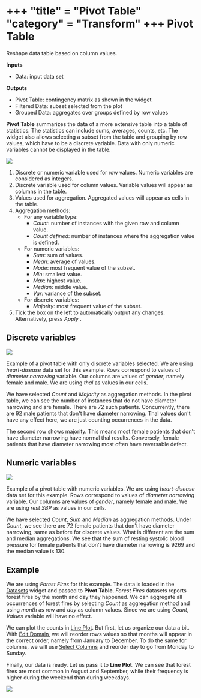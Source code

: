 +++
"title" = "Pivot Table"
"category" = "Transform"
+++
Pivot Table
===========

Reshape data table based on column values.

**Inputs**

- Data: input data set

**Outputs**

- Pivot Table: contingency matrix as shown in the widget
- Filtered Data: subset selected from the plot
- Grouped Data: aggregates over groups defined by row values

**Pivot Table** summarizes the data of a more extensive table into a table of statistics. The statistics can include sums, averages, counts, etc. The widget also allows selecting a subset from the table and grouping by row values, which have to be a discrete variable. Data with only numeric variables cannot be displayed in the table.

![](../images/Pivot-stamped.png)

1. Discrete or numeric variable used for row values. Numeric variables are considered as integers.
2. Discrete variable used for column values. Variable values will appear as columns in the table.
3. Values used for aggregation. Aggregated values will appear as cells in the table.
4. Aggregation methods:
   - For any variable type:
      - *Count*: number of instances with the given row and column value.
      - *Count defined*: number of instances where the aggregation value is defined.
   - For numeric variables:
      - *Sum*: sum of values.
      - *Mean*: average of values.
      - *Mode*: most frequent value of the subset.
      - *Min*: smallest value.
      - *Max*: highest value.
      - *Median*: middle value.
      - *Var*: variance of the subset.
   - For discrete variables:
      - *Majority*: most frequent value of the subset.
5. Tick the box on the left to automatically output any changes. Alternatively, press *Apply* .

Discrete variables
------------------

![](../images/Pivot-discrete.png)

Example of a pivot table with only discrete variables selected. We are using *heart-disease* data set for this example. Rows correspond to values of *diameter narrowing* variable. Our columns are values of *gender*, namely female and male. We are using *thal* as values in our cells.

We have selected *Count* and *Majority* as aggregation methods. In the pivot table, we can see the number of instances that do not have diameter narrowing and are female. There are 72 such patients. Concurrently, there are 92 male patients that don't have diameter narrowing. Thal values don't have any effect here, we are just counting occurrences in the data.

The second row shows majority. This means most female patients that don't have diameter narrowing have normal thal results. Conversely, female patients that have diameter narrowing most often have reversable defect.

Numeric variables
-----------------

![](../images/Pivot-continuous.png)

Example of a pivot table with numeric variables. We are using *heart-disease* data set for this example. Rows correspond to values of *diameter narrowing* variable. Our columns are values of *gender*, namely female and male. We are using *rest SBP* as values in our cells.

We have selected *Count*, *Sum* and *Median* as aggregation methods. Under *Count*, we see there are 72 female patients that don't have diameter narrowing, same as before for discrete values. What is different are the sum and median aggregations. We see that the sum of resting systolic blood pressure for female patients that don't have diameter narrowing is 9269 and the median value is 130.

Example
-------

We are using *Forest Fires* for this example. The data is loaded in the [Datasets](../../data/datasets/) widget and passed to **Pivot Table**. *Forest Fires* datasets reports forest fires by the month and day they happened. We can aggregate all occurrences of forest fires by selecting *Count* as aggregation method and using *month* as row and *day* as column values. Since we are using *Count*, *Values* variable will have no effect.

We can plot the counts in [Line Plot](../visualize/lineplot.md). But first, let us organize our data a bit. With [Edit Domain](../data/editdomain.md), we will reorder rows values so that months will appear in the correct order, namely from January to December. To do the same for columns, we will use [Select Columns](../../data/selectcolumns/) and reorder day to go from Monday to Sunday.

Finally, our data is ready. Let us pass it to **Line Plot**. We can see that forest fires are most common in August and September, while their frequency is higher during the weekend than during weekdays.

![](../images/Pivot-example.png)
